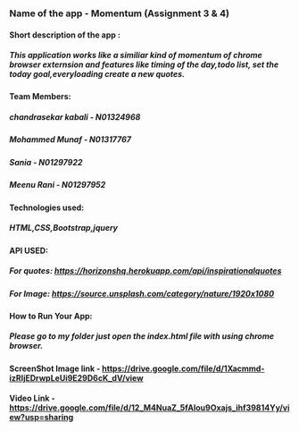 
### Name of the app - Momentum (Assignment 3 & 4)
#### Short description of the app :
##### This application works like a similiar kind of momentum of chrome browser externsion and features like timing of the day,todo list, set the today goal,everyloading create a new quotes.
#### Team Members:
  ##### chandrasekar kabali - N01324968
  ##### Mohammed Munaf - N01317767
  ##### Sania - N01297922
  ##### Meenu Rani - N01297952
#### Technologies used:
  ##### HTML,CSS,Bootstrap,jquery
#### API USED:
  ##### For quotes: https://horizonshq.herokuapp.com/api/inspirationalquotes
  ##### For Image: https://source.unsplash.com/category/nature/1920x1080
#### How to Run Your App:
  ##### Please go to my folder just open the index.html file with using chrome browser.
#### ScreenShot Image link - https://drive.google.com/file/d/1Xacmmd-izRIjEDrwpLeUi9E29D6cK_dV/view
#### Video Link - https://drive.google.com/file/d/12_M4NuaZ_5fAlou9Oxajs_ihf39814Yy/view?usp=sharing
